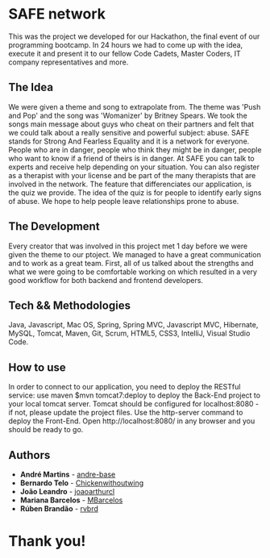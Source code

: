 # SAFE network

This was the project we developed for our Hackathon, the final event of our programming bootcamp. In 24 hours we had to come up with the idea, execute it and present it to our fellow Code Cadets, Master Coders, IT company representatives and more.

## The Idea

We were given a theme and song to extrapolate from. The theme was 'Push and Pop' and the song was 'Womanizer' by Britney Spears. We took the songs main message about guys who cheat on their partners and felt that we could talk about a really sensitive and powerful subject: abuse. 
SAFE stands for Strong And Fearless Equality and it is a network for everyone. People who are in danger, people who think they might be in danger, people who want to know if a friend of theirs is in danger. At SAFE you can talk to experts and receive help depending on your situation. You can also register as a therapist with your license and be part of the many therapists that are involved in the network.
The feature that differenciates our application, is the quiz we provide. The idea of the quiz is for people to identify early signs of abuse. We hope to help people leave relationships prone to abuse.

## The Development

Every creator that was involved in this project met 1 day before we were given the theme to our ptoject. We managed to have a great communication and to work as a great team. First, all of us talked about the strengths and what we were going to be comfortable working on which resulted in a very good workflow for both backend and frontend developers.

## Tech && Methodologies

Java, Javascript, Mac OS, Spring, Spring MVC, Javascript MVC, Hibernate, MySQL, Tomcat, Maven, Git, Scrum, HTML5, CSS3, IntelliJ, Visual Studio Code.

## How to use

In order to connect to our application, you need to deploy the RESTful service: use maven $mvn tomcat7:deploy to deploy the Back-End project to your local tomcat server. Tomcat should be configured for localhost:8080 - if not, please update the project files. Use the http-server command to deploy the Front-End. Open http://localhost:8080/ in any browser and you should be ready to go.

## Authors

* **André Martins** - [andre-base](https://github.com/andre-base)
* **Bernardo Telo** - [Chickenwithoutwing](https://github.com/Chickenwithoutwing)
* **João Leandro** - [joaoarthurcl](https://github.com/joaoarthurcl)
* **Mariana Barcelos** - [MBarcelos](https://github.com/MBarcelos)
* **Rúben Brandão** - [rvbrd](https://github.com/rvbrd)


# Thank you!
